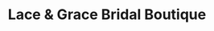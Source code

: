 ---
title: "Lace & Grace Bridal Boutique"
url: /leander/lace-und-grace-bridal-boutique/
shop: Kleidung
---